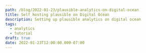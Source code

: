 ```yaml
---
path: /blog/2022-01-23/plausible-analytics-on-digital-ocean
title: Self hosting plausible on Digital Ocean
description: Setting up plausible analytics on digital ocean
tags:
  - analytics
  - tutorial
draft: true
date: 2022-01-23T12:00:00.000-07:00
---
```

[nginx]: https://linuxize.com/post/how-to-set-up-nginx-server-blocks-on-ubuntu-20-04/
[reverse-proxy]: https://serverfault.com/questions/753105/how-to-reverse-proxy-to-different-places-depending-on-subdomain-in-nginx
[self-hosting]: https://plausible.io/docs/self-hosting-configuration#mailersmtp-setup
[docs]: https://plausible.io/docs/self-hosting
[elvis]: https://www.elvisduru.com/blog/how-to-self-host-plausible-analytics